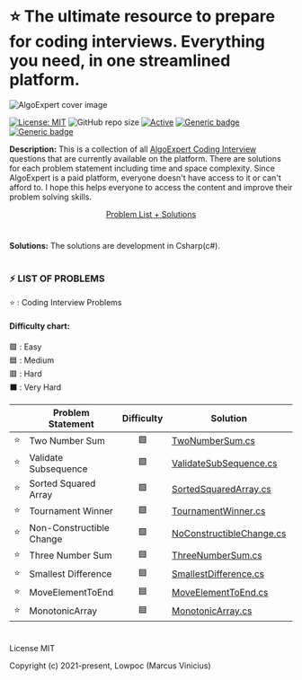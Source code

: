 # :star: The ultimate resource to prepare for coding interviews. Everything you need, in one streamlined platform.

![AlgoExpert cover image](https://assets.algoexpert.io/static/images/ae-social-logo.png)

 [![License: MIT](https://img.shields.io/badge/License-MIT-yellow.svg)](https://opensource.org/licenses/MIT "MIT License")
 ![GitHub repo size](https://img.shields.io/github/repo-size/lowpoc/algoexpert.io)
 [![Active](http://img.shields.io/badge/Status-Active-green.svg)](https://img.shields.io/github/repo-size/lowpoc/algoexpert.io)
 [![Generic badge](https://img.shields.io/badge/lang-csharp-blue.svg)](https://docs.microsoft.com/pt-br/dotnet/csharp/tour-of-csharp/)
 [![Generic badge](https://img.shields.io/badge/last%20updated-23--12--2021-orange)](https://img.shields.io/github/repo-size/lowpoc/algoexpert.io)
 
**Description:** This is a collection of all [AlgoExpert Coding Interview](https://www.algoexpert.io/questions) questions that are currently available on the platform. There are solutions for each problem statement including time and space complexity. Since AlgoExpert is a paid platform, everyone doesn't have access to it or can't afford to. I hope this helps everyone to access the content and improve their problem solving skills.

<div align="center">
	<a href="#-list-of-problems">Problem List + Solutions</a>
</div>

#

**Solutions:**
The solutions are development in Csharp(c#).

 
#

### ⚡ LIST OF PROBLEMS 
	
⭐ : Coding Interview Problems 
<br/>
#### Difficulty chart:
🟩 : Easy
<br/>
🟦 : Medium
<br/>
🟥 : Hard
<br/>
⬛ : Very Hard
<br/>

|  | Problem Statement        | Difficulty | Solution | Category  | Unit Test
| :------: |--------------------------| :--------: | -------- | -------- | ---- |
| :star: | Two Number Sum           | 🟩 | [TwoNumberSum.cs](https://github.com/Lowpoc/algoexpert.io/blob/master/AlgoExpert.IO/Array/TwoNumberSum.cs) | array | [test](https://github.com/Lowpoc/algoexpert.io/blob/master/AlgoExperto.IO.Array.Tests/TwoNumberSumTests.cs)
| :star: | Validate Subsequence     | 🟩 | [ValidateSubSequence.cs](https://github.com/Lowpoc/algoexpert.io/blob/master/AlgoExpert.IO/Array/ValidateSubSequence.cs) | array | [test](https://github.com/Lowpoc/algoexpert.io/blob/master/AlgoExperto.IO.Array.Tests/ValidateSubSequenceTests.cs)
| :star: | Sorted Squared Array     | 🟩 | [SortedSquaredArray.cs](https://github.com/Lowpoc/algoexpert.io/blob/master/AlgoExpert.IO/Array/SortedSquaredArray.cs) | array | [test](https://github.com/Lowpoc/algoexpert.io/blob/master/AlgoExperto.IO.Array.Tests/SortedSquaredArrayTest.cs)
| :star: | Tournament Winner        | 🟩 | [TournamentWinner.cs](https://github.com/Lowpoc/algoexpert.io/blob/master/AlgoExpert.IO/Array/TournamentWinner.cs) | array | [test](https://github.com/Lowpoc/algoexpert.io/blob/master/AlgoExperto.IO.Array.Tests/TournamentWinnerTest.cs)
| :star: | Non-Constructible Change | 🟩  | [NoConstructibleChange.cs](https://github.com/Lowpoc/algoexpert.io/blob/master/AlgoExpert.IO/Array/NoConstructibleChange.cs) | array |[test](https://github.com/Lowpoc/algoexpert.io/blob/master/AlgoExperto.IO.Array.Tests/NoConstructibleChangeTest.cs)
| :star: | Three Number Sum         | 🟦 | [ThreeNumberSum.cs](https://github.com/Lowpoc/algoexpert.io/blob/master/AlgoExpert.IO/Array/ThreeNumberSum.cs) | array | [test](https://github.com/Lowpoc/algoexpert.io/blob/master/AlgoExperto.IO.Array.Tests/ThreeNumberSumTest.cs)
| :star: | Smallest Difference      | 🟦 | [SmallestDifference.cs](https://github.com/Lowpoc/algoexpert.io/blob/master/AlgoExpert.IO/Array/SmallestDifference.cs) | array | [test](https://github.com/Lowpoc/algoexpert.io/blob/master/AlgoExperto.IO.Array.Tests/SmallestDifferenceTest.cs)
| :star: | MoveElementToEnd         | 🟦 | [MoveElementToEnd.cs](https://github.com/Lowpoc/algoexpert.io/blob/master/AlgoExpert.IO/Array/MoveElementToEnd.cs) | array | [test](https://github.com/Lowpoc/algoexpert.io/blob/master/AlgoExperto.IO.Array.Tests/MoveElementToEndTest.cs)
| :star: | MonotonicArray         | 🟦 | [MonotonicArray.cs](https://github.com/Lowpoc/algoexpert.io/blob/master/AlgoExpert.IO/Array/MonotonicArray.cs) | array | [test](https://github.com/Lowpoc/algoexpert.io/blob/master/AlgoExperto.IO.Array.Tests/MonotonicArrayTest.cs)

#
License
MIT

Copyright (c) 2021-present, Lowpoc (Marcus Vinicius)
